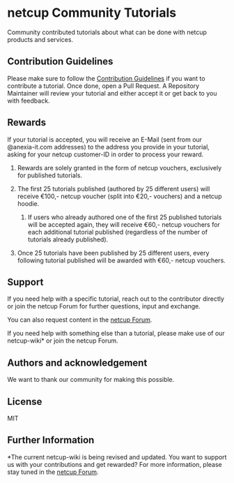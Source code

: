 # netcup Community Tutorials
Community contributed tutorials about what can be done with netcup products and services.

## Contribution Guidelines
Please make sure to follow the [Contribution Guidelines](https://github.com/netcup-community/community-tutorials/blob/main/CONTRIBUTING.md) if you want to contribute a tutorial.
Once done, open a Pull Request. A Repository Maintainer will review your tutorial and either accept it or get back to you with feedback.

## Rewards
 If your tutorial is accepted, you will receive an E-Mail (sent from our @anexia-it.com addresses) to the address you provide in your tutorial, asking for your netcup customer-ID in order to process your reward.

1) Rewards are solely granted in the form of netcup vouchers, exclusively for published tutorials.

2) The first 25 tutorials published (authored by 25 different users) will receive €100,- netcup voucher (split into €20,- vouchers) and a netcup hoodie.

    1) If users who already authored one of the first 25 published tutorials will be accepted again, they will receive €60,- netcup vouchers for each additional tutorial published (regardless of the number of tutorials already published).

3) Once 25 tutorials have been published by 25 different users, every following tutorial published will be awarded with €60,- netcup vouchers.

## Support
If you need help with a specific tutorial, reach out to the contributor directly or join the netcup Forum for further questions, input and exchange.

You can also request content in the [netcup Forum](https://forum.netcup.de/community-tutorials/community-tutorial-vorschl%C3%A4ge/).

If you need help with something else than a tutorial, please make use of our netcup-wiki* or join the netcup Forum.

## Authors and acknowledgement
We want to thank our community for making this possible.

## License
MIT

## Further Information
*The current netcup-wiki is being revised and updated. You want to support us with your contributions and get rewarded?
For more information, please stay tuned in the [netcup Forum](https://forum.netcup.de/).
